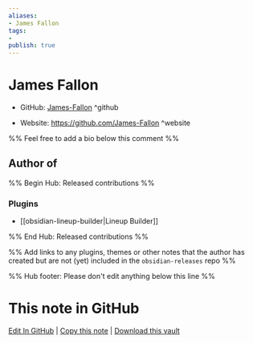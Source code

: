 ```yaml
---
aliases:
- James Fallon
tags:
- 
publish: true
---
```


# James Fallon

- GitHub: [James-Fallon](https://github.com/James-Fallon/) ^github
<!-- - Discord: `@` ^discord-->
- Website: <https://github.com/James-Fallon> ^website
<!-- - [[Publish sites|Publish site]]: ^publish-->

%% Feel free to add a bio below this comment %%


## Author of

%% Begin Hub: Released contributions %%
### Plugins
- [[obsidian-lineup-builder|Lineup Builder]]

%% End Hub: Released contributions %%

%% Add links to any plugins, themes or other notes that the author has created but are not (yet) included in the `obsidian-releases` repo %%

<!--
### Unlisted plugins
-->

<!--
### Others
-->

<!--
## Sponsor this author

- [[GitHub sponsors]]: [Sponsor @James-Fallon on GitHub Sponsors](https://github.com/sponsors/James-Fallon) ^github-sponsor
- [[Buy me a coffee]]: ^buy-me-a-coffee
- [[PayPal]]: ^paypal
- [[Patreon]]: ^patreon

-->

<!--
## Follow this author
-->

<!-- - [[YouTube Channels|On YouTube]]: <https://> ^youtube-->
<!-- - Twitter: <https://> ^twitter-->
<!-- - ... -->

%% Hub footer: Please don't edit anything below this line %%

# This note in GitHub

<span class="git-footer">[Edit In GitHub](https://github.dev/obsidian-community/obsidian-hub/blob/main/01%20-%20Community/People/James-Fallon.md "git-hub-edit-note") | [Copy this note](https://raw.githubusercontent.com/obsidian-community/obsidian-hub/main/01%20-%20Community/People/James-Fallon.md "git-hub-copy-note") | [Download this vault](https://github.com/obsidian-community/obsidian-hub/archive/refs/heads/main.zip "git-hub-download-vault") </span>
